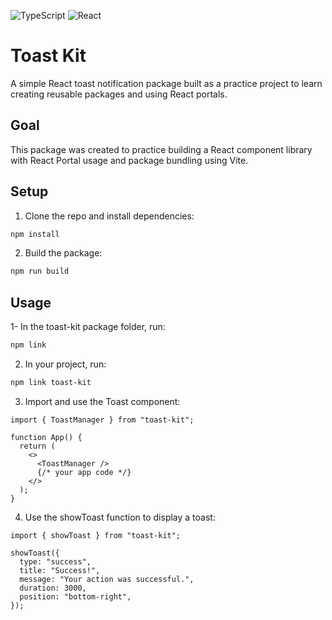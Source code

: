 ![TypeScript](https://img.shields.io/badge/TypeScript-3178C6?style=for-the-badge&logo=typescript&logoColor=white)
![React](https://img.shields.io/badge/React-20232A?style=for-the-badge&logo=react&logoColor=61DAFB)

# Toast Kit

A simple React toast notification package built as a practice project to learn creating reusable packages and using React portals.

## Goal

This package was created to practice building a React component library with React Portal usage and package bundling using Vite.

## Setup

1. Clone the repo and install dependencies:

```bash
npm install
```

2. Build the package:

```bash
npm run build
```

## Usage

1- In the toast-kit package folder, run:

```bash
npm link
```

2. In your project, run:

```bash
npm link toast-kit
```

3. Import and use the Toast component:

```tsx
import { ToastManager } from "toast-kit";

function App() {
  return (
    <>
      <ToastManager />
      {/* your app code */}
    </>
  );
}
```

4. Use the showToast function to display a toast:

```tsx
import { showToast } from "toast-kit";

showToast({
  type: "success",
  title: "Success!",
  message: "Your action was successful.",
  duration: 3000,
  position: "bottom-right",
});
```
